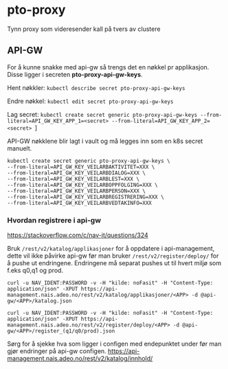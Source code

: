 # pto-proxy
Tynn proxy som videresender kall på tvers av clustere

## API-GW
For å kunne snakke med api-gw så trengs det en nøkkel pr applikasjon.
Disse ligger i secreten **pto-proxy-api-gw-keys**.

Hent nøkkler:
`kubectl describe secret pto-proxy-api-gw-keys`

Endre nøkkel:
`kubectl edit secret pto-proxy-api-gw-keys`

Lag secret:
`kubectl create secret generic pto-proxy-api-gw-keys --from-literal=API_GW_KEY_APP_1=<secret> --from-literal=API_GW_KEY_APP_2=<secret> `]

API-GW nøkklene blir lagt i vault og må legges inn som en k8s secret manuelt.

```shell script
kubectl create secret generic pto-proxy-api-gw-keys \
--from-literal=API_GW_KEY_VEILARBAKTIVITET=XXX \
--from-literal=API_GW_KEY_VEILARBDIALOG=XXX \
--from-literal=API_GW_KEY_VEILARBLEST=XXX \
--from-literal=API_GW_KEY_VEILARBOPPFOLGING=XXX \
--from-literal=API_GW_KEY_VEILARBPERSON=XXX \
--from-literal=API_GW_KEY_VEILARBREGISTRERING=XXX \
--from-literal=API_GW_KEY_VEILARBVEDTAKINFO=XXX
```

### Hvordan registrere i api-gw
https://stackoverflow.com/c/nav-it/questions/324

Bruk `/rest/v2/katalog/applikasjoner` for å oppdatere i api-management, dette vil ikke påvirke api-gw før man bruker `/rest/v2/register/deploy/` for å pushe ut endringene.
Endringene må separat pushes ut til hvert miljø som f.eks q0,q1 og prod.

`curl -u NAV_IDENT:PASSWORD -v -H "kilde: noFasit" -H "Content-Type: application/json" -XPUT https://api-management.nais.adeo.no/rest/v2/katalog/applikasjoner/<APP> -d @api-gw/<APP>/katalog.json`

`curl -u NAV_IDENT:PASSWORD -v -H "kilde: noFasit" -H "Content-Type: application/json" -XPUT https://api-management.nais.adeo.no/rest/v2/register/deploy/<APP> -d @api-gw/<APP>/register_(q1/q0/prod).json` 

Sørg for å sjekke hva som ligger i configen med endepunktet under før man gjør endringer på api-gw configen.
https://api-management.nais.adeo.no/rest/v2/katalog/innhold/<APP>